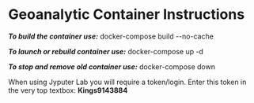 # Geoanalytic Container Instructions

***To build the container use:*** docker-compose build --no-cache

***To launch or rebuild container use:*** docker-compose up -d  

***To stop and remove old container use:*** docker-compose down

When using Jyputer Lab you will require a token/login. Enter this token in the very top textbox: **Kings9143884**

